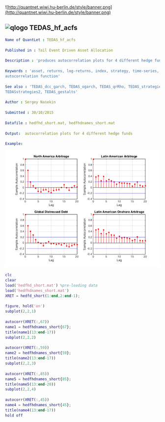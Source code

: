 
![http://quantnet.wiwi.hu-berlin.de/style/banner.png](http://quantnet.wiwi.hu-berlin.de/style/banner.png)

## ![qlogo](http://quantnet.wiwi.hu-berlin.de/graphics/quantlogo.png) **TEDAS_hf_acfs**


```yaml
Name of QuantLet : TEDAS_hf_acfs

Published in : Tail Event Driven Asset Allocation
  
Description : 'produces autocorrelation plots for 4 different hedge funds returns'

Keywords : 'asset, returns, log-returns, index, strategy, time-series,
autocorrelation function'

See also : 'TEDAS_dcc_garch, TEDAS_ogarch, TEDAS_qrRho, TEDAS_strategies,
TEDASstrategies2, TEDAS_gestalts'

Author : Sergey Nasekin

Submitted : 30/10/2015
  
Datafile : hedfhd_short.mat, hedfhdnames_short.mat 

Output:  autocorrelation plots for 4 different hedge funds

Example: 
```
![Picture1](TEDAS_hf_acfs.png)

```Matlab
clc
clear
load('hedfhd_short.mat') %pre-loading data 
load('hedfhdnames_short.mat')
XRET = hedfd_short(1:end,2:end-1); 

figure, hold('on')
subplot(2,2,1)
  
autocorr(XRET(:,67))
name1 = hedfhdnames_short{67};
title(name1(13:end-17))
subplot(2,2,2)
  
autocorr(XRET(:,59))
name2 = hedfhdnames_short{59};
title(name2(13:end-17))
subplot(2,2,3)
 
autocorr(XRET(:,85))
name5 = hedfhdnames_short{85};
title(name5(13:end-20))
subplot(2,2,4)
  
autocorr(XRET(:,45))
name4 = hedfhdnames_short{45};
title(name4(13:end-17))
hold off
```

